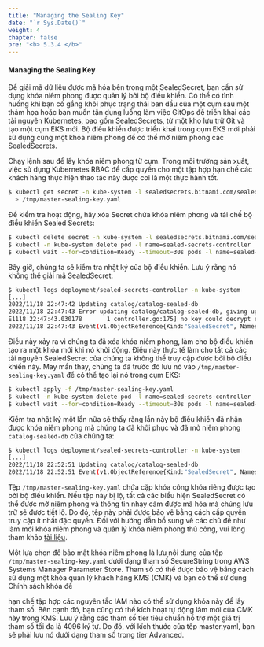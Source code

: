 ```yaml
---
title: "Managing the Sealing Key"
date: "`r Sys.Date()`"
weight: 4
chapter: false
pre: "<b> 5.3.4 </b>"
---
```


#### Managing the Sealing Key

Để giải mã dữ liệu được mã hóa bên trong một SealedSecret, bạn cần sử dụng khóa niêm phong được quản lý bởi bộ điều khiển. Có thể có tình huống khi bạn cố gắng khôi phục trạng thái ban đầu của một cụm sau một thảm họa hoặc bạn muốn tận dụng luồng làm việc GitOps để triển khai các tài nguyên Kubernetes, bao gồm SealedSecrets, từ một kho lưu trữ Git và tạo một cụm EKS mới. Bộ điều khiển được triển khai trong cụm EKS mới phải sử dụng cùng một khóa niêm phong để có thể mở niêm phong các SealedSecrets.

Chạy lệnh sau để lấy khóa niêm phong từ cụm. Trong môi trường sản xuất, việc sử dụng Kubernetes RBAC để cấp quyền cho một tập hợp hạn chế các khách hàng thực hiện thao tác này được coi là một thực hành tốt.

```bash
$ kubectl get secret -n kube-system -l sealedsecrets.bitnami.com/sealed-secrets-key -o yaml \
  > /tmp/master-sealing-key.yaml
```

Để kiểm tra hoạt động, hãy xóa Secret chứa khóa niêm phong và tái chế bộ điều khiển Sealed Secrets:

```bash
$ kubectl delete secret -n kube-system -l sealedsecrets.bitnami.com/sealed-secrets-key
$ kubectl -n kube-system delete pod -l name=sealed-secrets-controller
$ kubectl wait --for=condition=Ready --timeout=30s pods -l name=sealed-secrets-controller -n kube-system
```

Bây giờ, chúng ta sẽ kiểm tra nhật ký của bộ điều khiển. Lưu ý rằng nó không thể giải mã SealedSecret:

```bash
$ kubectl logs deployment/sealed-secrets-controller -n kube-system
[...]
2022/11/18 22:47:42 Updating catalog/catalog-sealed-db
2022/11/18 22:47:43 Error updating catalog/catalog-sealed-db, giving up: no key could decrypt secret (password, username, endpoint, name)
E1118 22:47:43.030178       1 controller.go:175] no key could decrypt secret (password, username, endpoint, name)
2022/11/18 22:47:43 Event(v1.ObjectReference{Kind:"SealedSecret", Namespace:"catalog", Name:"catalog-sealed-db", UID:"a6705e6f-72a1-43f5-8c0b-4f45b9b6f5fb", APIVersion:"bitnami.com/v1alpha1", ResourceVersion:"519192", FieldPath:""}): type: 'Warning' reason: 'ErrUnsealFailed' Failed to unseal: no key could decrypt secret (password, username, endpoint, name)
```

Điều này xảy ra vì chúng ta đã xóa khóa niêm phong, làm cho bộ điều khiển tạo ra một khóa mới khi nó khởi động. Điều này thực tế làm cho tất cả các tài nguyên SealedSecret của chúng ta không thể truy cập được bởi bộ điều khiển này. May mắn thay, chúng ta đã trước đó lưu nó vào `/tmp/master-sealing-key.yaml` để có thể tạo lại nó trong cụm EKS:

```bash
$ kubectl apply -f /tmp/master-sealing-key.yaml
$ kubectl -n kube-system delete pod -l name=sealed-secrets-controller
$ kubectl wait --for=condition=Ready --timeout=30s pods -l name=sealed-secrets-controller -n kube-system
```

Kiểm tra nhật ký một lần nữa sẽ thấy rằng lần này bộ điều khiển đã nhận được khóa niêm phong mà chúng ta đã khôi phục và đã mở niêm phong `catalog-sealed-db` của chúng ta:

```bash
$ kubectl logs deployment/sealed-secrets-controller -n kube-system
[...]
2022/11/18 22:52:51 Updating catalog/catalog-sealed-db
2022/11/18 22:52:51 Event(v1.ObjectReference{Kind:"SealedSecret", Namespace:"catalog", Name:"catalog-sealed-db", UID:"a6705e6f-72a1-43f5-8c0b-4f45b9b6f5fb", APIVersion:"bitnami.com/v1alpha1", ResourceVersion:"519192", FieldPath:""}): type: 'Normal' reason: 'Unsealed' SealedSecret unsealed successfully
```

Tệp `/tmp/master-sealing-key.yaml` chứa cặp khóa công khóa riêng được tạo bởi bộ điều khiển. Nếu tệp này bị lộ, tất cả các biểu hiện SealedSecret có thể được mở niêm phong và thông tin nhạy cảm được mã hóa mà chúng lưu trữ sẽ được tiết lộ. Do đó, tệp này phải được bảo vệ bằng cách cấp quyền truy cập ít nhất đặc quyền. Đối với hướng dẫn bổ sung về các chủ đề như làm mới khóa niêm phong và quản lý khóa niêm phong thủ công, vui lòng tham khảo [tài liệu](https://github.com/bitnami-labs/sealed-secrets#secret-rotation).

Một lựa chọn để bảo mật khóa niêm phong là lưu nội dung của tệp `/tmp/master-sealing-key.yaml` dưới dạng tham số SecureString trong AWS Systems Manager Parameter Store. Tham số có thể được bảo vệ bằng cách sử dụng một khóa quản lý khách hàng KMS (CMK) và bạn có thể sử dụng Chính sách khóa để

 hạn chế tập hợp các nguyên tắc IAM nào có thể sử dụng khóa này để lấy tham số. Bên cạnh đó, bạn cũng có thể kích hoạt tự động làm mới của CMK này trong KMS. Lưu ý rằng các tham số tier tiêu chuẩn hỗ trợ một giá trị tham số tối đa là 4096 ký tự. Do đó, với kích thước của tệp master.yaml, bạn sẽ phải lưu nó dưới dạng tham số trong tier Advanced.